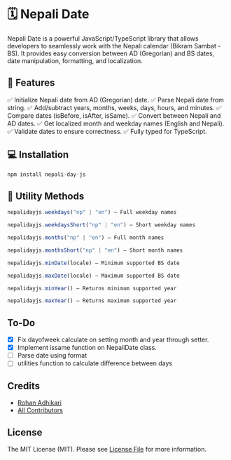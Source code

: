 # 🗓 Nepali Date

Nepali Date is a powerful JavaScript/TypeScript library that allows developers to seamlessly work with the Nepali calendar (Bikram Sambat - BS).
It provides easy conversion between AD (Gregorian) and BS dates, date manipulation, formatting, and localization.

## 🚀 Features

✅ Initialize Nepali date from AD (Gregorian) date.
✅ Parse Nepali date from string.
✅ Add/subtract years, months, weeks, days, hours, and minutes.
✅ Compare dates (isBefore, isAfter, isSame).
✅ Convert between Nepali and AD dates.
✅ Get localized month and weekday names (English and Nepali).
✅ Validate dates to ensure correctness.
✅ Fully typed for TypeScript.

## 💻 Installation

```js
npm install nepali-day-js
```

## 📅 Utility Methods

```js
nepalidayjs.weekdays("np" | "en") – Full weekday names
```

```js
nepalidayjs.weekdaysShort("np" | "en") – Short weekday names
```

```js
nepalidayjs.months("np" | "en") – Full month names
```

```js
nepalidayjs.monthsShort("np" | "en") – Short month names
```

```js
nepalidayjs.minDate(locale) – Minimum supported BS date
```

```js
nepalidayjs.maxDate(locale) – Maximum supported BS date
```

```js
nepalidayjs.minYear() – Returns minimum supported year
```

```js
nepalidayjs.maxYear() – Returns maximum supported year
```

## To-Do

- [x] Fix dayofweek calculate on setting month and year through setter.
- [x] Implement issame function on NepaliDate class.
- [ ] Parse date using format
- [ ] utilities function to calculate difference between days

## Credits

- [Rohan Adhikari](https://github.com/rohanAdhikari1)
- [All Contributors](../../contributors)

## License

The MIT License (MIT). Please see [License File](LICENSE.md) for more information.
